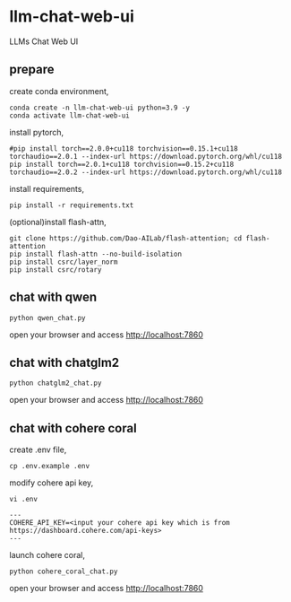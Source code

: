 # llm-chat-web-ui
LLMs Chat Web UI

## prepare

create conda environment,

```
conda create -n llm-chat-web-ui python=3.9 -y
conda activate llm-chat-web-ui
```

install pytorch,

```
#pip install torch==2.0.0+cu118 torchvision==0.15.1+cu118 torchaudio==2.0.1 --index-url https://download.pytorch.org/whl/cu118
pip install torch==2.0.1+cu118 torchvision==0.15.2+cu118 torchaudio==2.0.2 --index-url https://download.pytorch.org/whl/cu118
```

install requirements,

```
pip install -r requirements.txt
```

(optional)install flash-attn,

```
git clone https://github.com/Dao-AILab/flash-attention; cd flash-attention
pip install flash-attn --no-build-isolation
pip install csrc/layer_norm
pip install csrc/rotary
```

## chat with qwen

```
python qwen_chat.py
```

open your browser and access [http://localhost:7860](http://localhost:7860)

## chat with chatglm2

```
python chatglm2_chat.py
```

open your browser and access [http://localhost:7860](http://localhost:7860)


## chat with cohere coral

create .env file,

```
cp .env.example .env
```

modify cohere api key,

```
vi .env

---
COHERE_API_KEY=<input your cohere api key which is from https://dashboard.cohere.com/api-keys>
---
```

launch cohere coral,

```
python cohere_coral_chat.py
```

open your browser and access [http://localhost:7860](http://localhost:7860)
